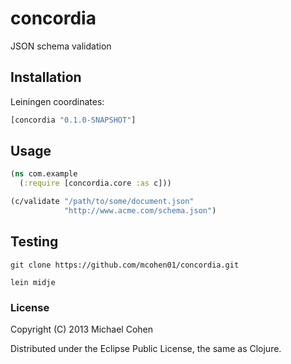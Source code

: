 # concordia

JSON schema validation

## Installation

Leiningen coordinates:
```clj
[concordia "0.1.0-SNAPSHOT"]
```

## Usage

```clj
(ns com.example
  (:require [concordia.core :as c]))

(c/validate "/path/to/some/document.json"
            "http://www.acme.com/schema.json")
```


## Testing

`git clone https://github.com/mcohen01/concordia.git`

`lein midje`


### License

Copyright (C) 2013 Michael Cohen

Distributed under the Eclipse Public License, the same as Clojure.